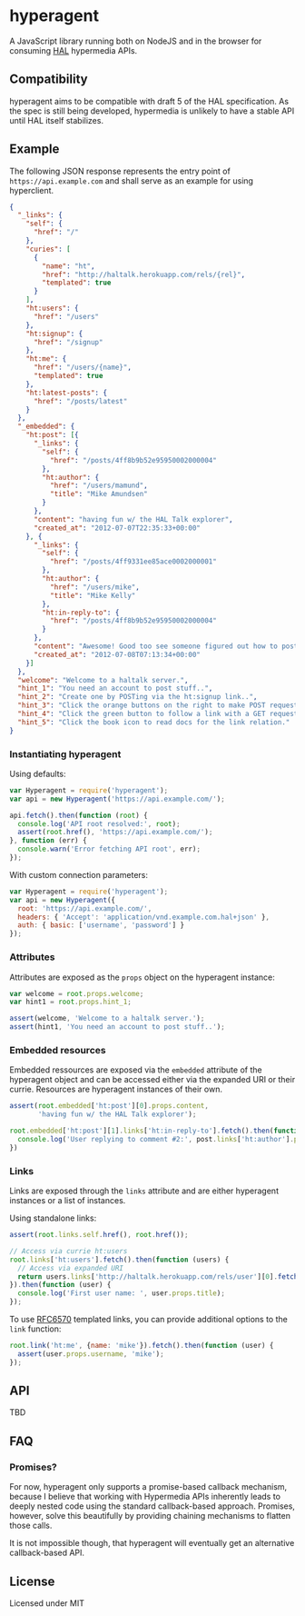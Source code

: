 # hyperagent

A JavaScript library running both on NodeJS and in the browser for consuming
[HAL] hypermedia APIs.

## Compatibility

hyperagent aims to be compatible with draft 5 of the HAL specification. As the
spec is still being developed, hypermedia is unlikely to have a stable API until
HAL itself stabilizes.

## Example

The following JSON response represents the entry point of
`https://api.example.com` and shall serve as an example for using hyperclient.

```json
{
  "_links": {
    "self": {
      "href": "/"
    },
    "curies": [
      {
        "name": "ht",
        "href": "http://haltalk.herokuapp.com/rels/{rel}",
        "templated": true
      }
    ],
    "ht:users": {
      "href": "/users"
    },
    "ht:signup": {
      "href": "/signup"
    },
    "ht:me": {
      "href": "/users/{name}",
      "templated": true
    },
    "ht:latest-posts": {
      "href": "/posts/latest"
    }
  },
  "_embedded": {
    "ht:post": [{
      "_links": {
        "self": {
          "href": "/posts/4ff8b9b52e95950002000004"
        },
        "ht:author": {
          "href": "/users/mamund",
          "title": "Mike Amundsen"
        }
      },
      "content": "having fun w/ the HAL Talk explorer",
      "created_at": "2012-07-07T22:35:33+00:00"
    }, {
      "_links": {
        "self": {
          "href": "/posts/4ff9331ee85ace0002000001"
        },
        "ht:author": {
          "href": "/users/mike",
          "title": "Mike Kelly"
        },
        "ht:in-reply-to": {
          "href": "/posts/4ff8b9b52e95950002000004"
        }
      },
      "content": "Awesome! Good too see someone figured out how to post something!! ;)",
      "created_at": "2012-07-08T07:13:34+00:00"
    }]
  },
  "welcome": "Welcome to a haltalk server.",
  "hint_1": "You need an account to post stuff..",
  "hint_2": "Create one by POSTing via the ht:signup link..",
  "hint_3": "Click the orange buttons on the right to make POST requests..",
  "hint_4": "Click the green button to follow a link with a GET request..",
  "hint_5": "Click the book icon to read docs for the link relation."
}
```

### Instantiating hyperagent

Using defaults:

```javascript
var Hyperagent = require('hyperagent');
var api = new Hyperagent('https://api.example.com/');

api.fetch().then(function (root) {
  console.log('API root resolved:', root);
  assert(root.href(), 'https://api.example.com/');
}, function (err) {
  console.warn('Error fetching API root', err);
});
```

With custom connection parameters:

```javascript
var Hyperagent = require('hyperagent');
var api = new Hyperagent({
  root: 'https://api.example.com/',
  headers: { 'Accept': 'application/vnd.example.com.hal+json' },
  auth: { basic: ['username', 'password'] }
});
```

### Attributes

Attributes are exposed as the `props` object on the hyperagent instance:

```javascript
var welcome = root.props.welcome;
var hint1 = root.props.hint_1;

assert(welcome, 'Welcome to a haltalk server.');
assert(hint1, 'You need an account to post stuff..');
```

### Embedded resources

Embedded ressources are exposed via the `embedded` attribute of the hyperagent
object and can be accessed either via the expanded URI or their currie.
Resources are hyperagent instances of their own.

```javascript
assert(root.embedded['ht:post'][0].props.content,
       'having fun w/ the HAL Talk explorer');

root.embedded['ht:post'][1].links['ht:in-reply-to'].fetch().then(function (post) {
  console.log('User replying to comment #2:', post.links['ht:author'].props.title);
})
```

### Links

Links are exposed through the `links` attribute and are either hyperagent
instances or a list of instances.

Using standalone links:

```javascript
assert(root.links.self.href(), root.href());

// Access via currie ht:users
root.links['ht:users'].fetch().then(function (users) {
  // Access via expanded URI
  return users.links['http://haltalk.herokuapp.com/rels/user'][0].fetch();
}).then(function (user) {
  console.log('First user name: ', user.props.title);
});
```

To use [RFC6570] templated links, you can provide additional options to the `link` function:

```javascript
root.link('ht:me', {name: 'mike'}).fetch().then(function (user) {
  assert(user.props.username, 'mike');
});
```

## API

TBD

## FAQ

### Promises?

For now, hyperagent only supports a promise-based callback mechanism, because I
believe that working with Hypermedia APIs inherently leads to deeply nested code
using the standard callback-based approach. Promises, however, solve this
beautifully by providing chaining mechanisms to flatten those calls.

It is not impossible though, that hyperagent will eventually get an alternative
callback-based API.

  [RFC6570]: http://tools.ietf.org/html/rfc6570
  [HAL]: http://tools.ietf.org/html/draft-kelly-json-hal-05

## License

Licensed under MIT
